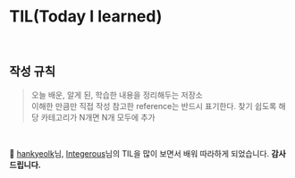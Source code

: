 # TIL(Today I learned)

<br/>

## 작성 규칙
> 오늘 배운, 알게 된, 학습한 내용을 정리해두는 저장소  
> 이해한 만큼만 직접 작성
> 참고한 reference는 반드시 표기한다.
> 찾기 쉽도록 해당 카테고리가 N개면 N개 모두에 추가
<br/>

🤩 [hankyeolk](https://github.com/hankyeolk/TIL)님, [Integerous](https://github.com/Integerous/TIL)님의 TIL을 많이 보면서 배워 따라하게 되었습니다. **감사드립니다.**

